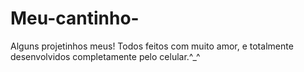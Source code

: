 # Meu-cantinho-
Alguns projetinhos meus! Todos feitos com muito amor, e totalmente desenvolvidos completamente pelo celular.^_^
